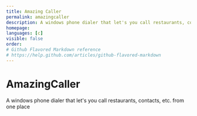 ```yaml
---
title: Amazing Caller
permalink: amazingcaller
description: A windows phone dialer that let's you call restaurants, contacts, etc. from one place
homepage: 
languages: [c]
visible: false
order: 
# Github Flavored Markdown reference
# https://help.github.com/articles/github-flavored-markdown
---
```



AmazingCaller
=============

A windows phone dialer that let's you call restaurants, contacts, etc. from one place
